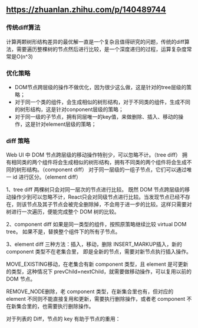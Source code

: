 ## https://zhuanlan.zhihu.com/p/140489744

### 传统diff算法
计算两颗树形结构差异的最优解一直是一个复杂且值得研究的问题，传统的diff算法，需要遍历整棵树的节点然后进行比较，是一个深度递归的过程，运算复杂度常常是O(n^3)

### 优化策略
* DOM节点跨层级的操作不做优化，因为很少这么做，这是针对的tree层级的策略；
* 对于同一个类的组件，会生成相似的树形结构，对于不同类的组件，生成不同的树形结构，这是针对conponent层级的策略；
* 对于同一级的子节点，拥有同层唯一的key值，来做删除、插入、移动的操作，这是针对element层级的策略；

### diff 策略

Web UI 中 DOM 节点跨层级的移动操作特别少，可以忽略不计。（tree diff）
拥有相同类的两个组件将会生成相似的树形结构，拥有不同类的两个组件将会生成不同的树形结构。（component diff）
对于同一层级的一组子节点，它们可以通过唯一 id 进行区分。（element diff）

1、tree diff
两棵树只会对同一层次的节点进行比较。
既然 DOM 节点跨层级的移动操作少到可以忽略不计，React只会对同级节点进行比较。当发现节点已经不存在，则该节点及其子节点会被完全删除掉，不会用于进一步的比较。这样只需要对树进行一次遍历，便能完成整个 DOM 树的比较。

2、component diff
如果是同一类型的组件，按照原策略继续比较 virtual DOM tree。
如果不是，替换整个组件下的所有子节点。

3、element diff
三种方法：插入，移动，删除
INSERT_MARKUP插入，新的 component 类型不在老集合里， 即是全新的节点，需要对新节点执行插入操作。

MOVE_EXISTING移动，在老集合有新 component 类型，且 element 是可更新的类型，这种情况下 prevChild=nextChild，就需要做移动操作，可以复用以前的 DOM 节点。

REMOVE_NODE删除，老 component 类型，在新集合里也有，但对应的 element 不同则不能直接复用和更新，需要执行删除操作，或者老 component 不在新集合里的，也需要执行删除操作。

对于列表的 Diff，节点的 key 有助于节点的重用：
